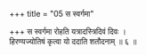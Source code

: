 +++
title = "05 स स्वर्गमा"

+++
स स्वर्गमा रोहति यत्रादस्त्रिदिवं दिवः ।  
हिरण्यज्योतिषं कृत्वा यो ददाति शतौदनाम् ॥ ६ ॥